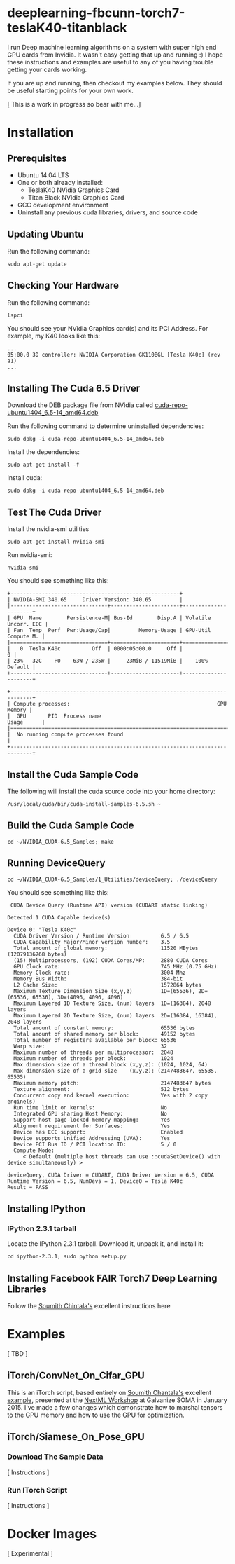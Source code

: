 # deeplearning-fbcunn-torch7-teslaK40-titanblack

I run Deep machine learning algorithms on a system with super high end GPU cards from Invidia. It wasn't easy getting that up and running :)  I hope these instructions and examples are useful to any of you having trouble getting your cards working.

If you are up and running, then checkout my examples below.  They should be useful starting points for your own work.

[ This is a work in progress so bear with me...]

# Installation

## Prerequisites

* Ubuntu 14.04 LTS
* One or both already installed:
    *  TeslaK40 NVidia Graphics Card
    *  Titan Black NVidia Graphics Card
* GCC development environment
* Uninstall any previous cuda libraries, drivers, and source code

## Updating Ubuntu

Run the following command:
```
sudo apt-get update
```

## Checking Your Hardware

Run the following command:
```
lspci
```
You should see your NVidia Graphics card(s) and its PCI Address.  For example, my K40 looks like this:

```
...
05:00.0 3D controller: NVIDIA Corporation GK110BGL [Tesla K40c] (rev a1)
...
```

## Installing The Cuda 6.5 Driver

Download the DEB package file from NVidia called [cuda-repo-ubuntu1404_6.5-14_amd64.deb](https://developer.nvidia.com/cuda-downloads)

Run the following command to determine uninstalled dependencies:
```
sudo dpkg -i cuda-repo-ubuntu1404_6.5-14_amd64.deb
```
Install the dependencies:
```
sudo apt-get install -f
```
Install cuda:
```
sudo dpkg -i cuda-repo-ubuntu1404_6.5-14_amd64.deb
```

## Test The Cuda Driver
Install the nvidia-smi utilities
```
sudo apt-get install nvidia-smi
```
Run nvidia-smi:
```
nvidia-smi
```
You should see something like this:
```
+------------------------------------------------------+                       
| NVIDIA-SMI 340.65     Driver Version: 340.65         |                       
|-------------------------------+----------------------+----------------------+
| GPU  Name        Persistence-M| Bus-Id        Disp.A | Volatile Uncorr. ECC |
| Fan  Temp  Perf  Pwr:Usage/Cap|         Memory-Usage | GPU-Util  Compute M. |
|===============================+======================+======================|
|   0  Tesla K40c          Off  | 0000:05:00.0     Off |                    0 |
| 23%   32C    P0    63W / 235W |     23MiB / 11519MiB |    100%      Default |
+-------------------------------+----------------------+----------------------+
                                                                               
+-----------------------------------------------------------------------------+
| Compute processes:                                               GPU Memory |
|  GPU       PID  Process name                                     Usage      |
|=============================================================================|
|  No running compute processes found                                         |
+-----------------------------------------------------------------------------+
```

## Install the Cuda Sample Code

The following will install the cuda source code into your home directory:
```
/usr/local/cuda/bin/cuda-install-samples-6.5.sh ~
```
## Build the Cuda Sample Code
```
cd ~/NVIDIA_CUDA-6.5_Samples; make
```

## Running DeviceQuery
```
cd ~/NVIDIA_CUDA-6.5_Samples/1_Utilities/deviceQuery; ./deviceQuery
```
You should see something like this:
```
 CUDA Device Query (Runtime API) version (CUDART static linking)

Detected 1 CUDA Capable device(s)

Device 0: "Tesla K40c"
  CUDA Driver Version / Runtime Version          6.5 / 6.5
  CUDA Capability Major/Minor version number:    3.5
  Total amount of global memory:                 11520 MBytes (12079136768 bytes)
  (15) Multiprocessors, (192) CUDA Cores/MP:     2880 CUDA Cores
  GPU Clock rate:                                745 MHz (0.75 GHz)
  Memory Clock rate:                             3004 Mhz
  Memory Bus Width:                              384-bit
  L2 Cache Size:                                 1572864 bytes
  Maximum Texture Dimension Size (x,y,z)         1D=(65536), 2D=(65536, 65536), 3D=(4096, 4096, 4096)
  Maximum Layered 1D Texture Size, (num) layers  1D=(16384), 2048 layers
  Maximum Layered 2D Texture Size, (num) layers  2D=(16384, 16384), 2048 layers
  Total amount of constant memory:               65536 bytes
  Total amount of shared memory per block:       49152 bytes
  Total number of registers available per block: 65536
  Warp size:                                     32
  Maximum number of threads per multiprocessor:  2048
  Maximum number of threads per block:           1024
  Max dimension size of a thread block (x,y,z): (1024, 1024, 64)
  Max dimension size of a grid size    (x,y,z): (2147483647, 65535, 65535)
  Maximum memory pitch:                          2147483647 bytes
  Texture alignment:                             512 bytes
  Concurrent copy and kernel execution:          Yes with 2 copy engine(s)
  Run time limit on kernels:                     No
  Integrated GPU sharing Host Memory:            No
  Support host page-locked memory mapping:       Yes
  Alignment requirement for Surfaces:            Yes
  Device has ECC support:                        Enabled
  Device supports Unified Addressing (UVA):      Yes
  Device PCI Bus ID / PCI location ID:           5 / 0
  Compute Mode:
     < Default (multiple host threads can use ::cudaSetDevice() with device simultaneously) >

deviceQuery, CUDA Driver = CUDART, CUDA Driver Version = 6.5, CUDA Runtime Version = 6.5, NumDevs = 1, Device0 = Tesla K40c
Result = PASS
```

## Installing IPython

### IPython 2.3.1 tarball

Locate the IPython 2.3.1 tarball.  Download it, unpack it, and install it:
```
cd ipython-2.3.1; sudo python setup.py
```

## Installing Facebook FAIR Torch7 Deep Learning Libraries

Follow the [Soumith Chintala's](https://github.com/soumith) excellent instructions here

# Examples

[ TBD ]

## iTorch/ConvNet_On_Cifar_GPU

This is an iTorch script, based entirely on [Soumith Chantala's](https://github.com/soumith) excellent [example](https://github.com/soumith/nextml), presented at the [NextML Workshop](http://www.next.ml/) at Galvanize SOMA in January 2015.  I've made a few changes which demonstrate how to marshal tensors to the GPU memory and how to use the GPU for optimization.

## iTorch/Siamese_On_Pose_GPU

### Download The Sample Data

[ Instructions ]

### Run ITorch Script

[ Instructions ]

# Docker Images

[ Experimental ]
